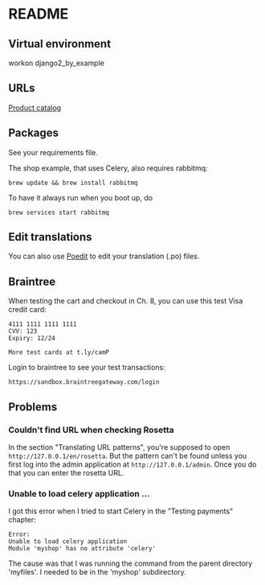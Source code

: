 # README

## Virtual environment

workon django2_by_example

## URLs

[Product catalog](http://127.0.0.1:8000/)

## Packages

See your requirements file.

The shop example, that uses Celery, also requires rabbitmq:

    brew update && brew install rabbitmq

To have it always run when you boot up, do

    brew services start rabbitmq

## Edit translations

You can also use [Poedit](https://poedit.net/) to edit your translation (.po) files.

## Braintree

When testing the cart and checkout in Ch. 8, you can use this test Visa credit card:

    4111 1111 1111 1111
    CVV: 123
    Expiry: 12/24

    More test cards at t.ly/camP

Login to braintree to see your test transactions:

    https://sandbox.braintreegateway.com/login

## Problems

### Couldn't find URL when checking Rosetta

In the section "Translating URL patterns", you're supposed to open ```http://127.0.0.1/en/rosetta```.  But the pattern can't be found unless you first log into the admin application at ```http://127.0.0.1/admin```.  Once you do that you can enter the rosetta URL.

### Unable to load celery application ...

I got this error when I tried to start Celery in the "Testing payments" chapter:

    Error:
    Unable to load celery application
    Module 'myshop' has no attribute 'celery'

The cause was that I was running the command from the parent directory 'myfiles'.
I needed to be in the 'myshop' subdirectory.